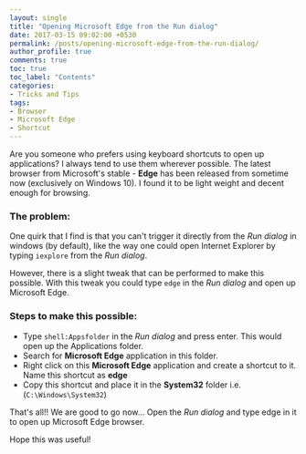 ```yaml
---
layout: single
title: "Opening Microsoft Edge from the Run dialog"
date: 2017-03-15 09:02:00 +0530
permalink: /posts/opening-microsoft-edge-from-the-run-dialog/
author_profile: true
comments: true
toc: true
toc_label: "Contents"
categories: 
- Tricks and Tips
tags:
- Browser
- Microsoft Edge
- Shortcut
---
```


Are you someone who prefers using keyboard shortcuts to open up applications? I always tend to use them wherever possible. The latest browser from Microsoft's stable - **Edge** has been released from sometime now (exclusively on Windows 10). I found it to be light weight and decent enough for browsing. 

### The problem:
One quirk that I find is that you can't trigger it directly from the *Run dialog* in windows (by default), like the way one could open Internet Explorer by typing `iexplore` from the *Run dialog*. 

However, there is a slight tweak that can be performed to make this possible. With this tweak you could type `edge` in the *Run dialog* and open up Microsoft Edge.

### Steps to make this possible:
* Type `shell:Appsfolder` in the *Run dialog* and press enter. This would open up the Applications folder.
* Search for **Microsoft Edge** application in this folder.
* Right click on this **Microsoft Edge** application and create a shortcut to it. Name this shortcut as **edge**
* Copy this shortcut and place it in the **System32** folder i.e. (`C:\Windows\System32`)

That's all!! We are good to go now...
Open the *Run dialog* and type edge in it to open up Microsoft Edge browser.

Hope this was useful!